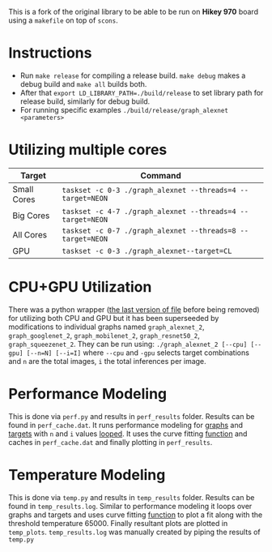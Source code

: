 This is a fork of the original library to be able to be run on **Hikey 970** board using a `makefile` on top of `scons`.

# Instructions
- Run `make release` for compiling a release build. `make debug` makes a debug build and `make all` builds both.
- After that `export LD_LIBRARY_PATH=./build/release` to set library path for release build, similarly for debug build.
- For running specific examples `./build/release/graph_alexnet <parameters>`

# Utilizing multiple cores
| Target | Command | 
| -- | -- |
| Small Cores | `taskset -c 0-3 ./graph_alexnet --threads=4 --target=NEON` |
| Big Cores | `taskset -c 4-7 ./graph_alexnet --threads=4 --target=NEON` |
| All Cores | `taskset -c 0-7 ./graph_alexnet --threads=8 --target=NEON` |
| GPU | `taskset -c 0-3 ./graph_alexnet--target=CL` |

# CPU+GPU Utilization
There was a python wrapper ([the last version of file](https://github.com/adityagupta1089/ComputeLibrary/blob/f307d9f03922a81ad525bb2d89aba8fec136c3b2/run.py) before being removed) for utilizing both CPU and GPU but it has been superseeded by modifications to individual graphs named `graph_alexnet_2`, `graph_googlenet_2`, `graph_mobilenet_2`, `graph_resnet50_2`, `graph_squeezenet_2`. They can be run using:
```./graph_alexnet_2 [--cpu] [--gpu] [--n=N] [--i=I]```
where `--cpu` and `-gpu` selects target combinations and `n` are the total images, `i` the total inferences per image.

# Performance Modeling
This is done via `perf.py` and results in `perf_results` folder. Results can be found in `perf_cache.dat`. It runs performance modeling for [graphs](https://github.com/adityagupta1089/ComputeLibrary/blob/d4eabb71064b91f534a4bc2d0086f2dbb883e909/perf.py#L18) and [targets](https://github.com/adityagupta1089/ComputeLibrary/blob/d4eabb71064b91f534a4bc2d0086f2dbb883e909/perf.py#L25) with `n` and `i` values [looped](https://github.com/adityagupta1089/ComputeLibrary/blob/d4eabb71064b91f534a4bc2d0086f2dbb883e909/perf.py#L96). It uses the curve fitting [function](https://github.com/adityagupta1089/ComputeLibrary/blob/d4eabb71064b91f534a4bc2d0086f2dbb883e909/perf.py#L107) and caches in `perf_cache.dat` and finally plotting in `perf_results`.

# Temperature Modeling
This is done via `temp.py` and results in `temp_results` folder. Results can be found in `temp_results.log`. Similar to performance modeling it loops over graphs and targets and uses curve fitting [function](https://github.com/adityagupta1089/ComputeLibrary/blob/d4eabb71064b91f534a4bc2d0086f2dbb883e909/temp.py#L34) to plot a fit along with the threshold temperature 65000. Finally resultant plots are plotted in `temp_plots`. `temp_results.log` was manually created by piping the results of `temp.py`

